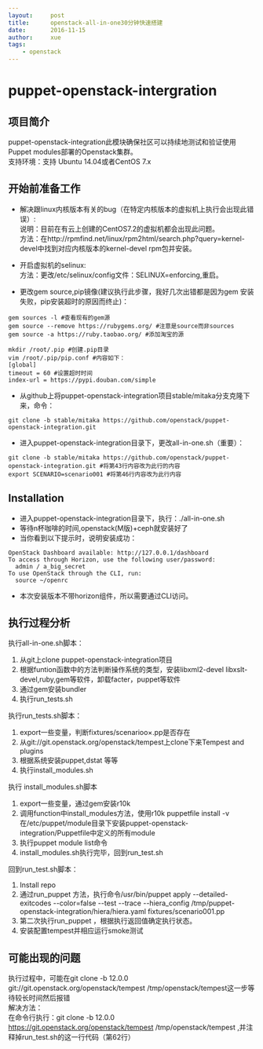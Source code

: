 ```yaml
---
layout:     post
title:      openstack-all-in-one30分钟快速搭建
date:       2016-11-15 
author:     xue
tags:
    - openstack
---
```


# puppet-openstack-intergration
 
## 项目简介
puppet-openstack-integration此模块确保社区可以持续地测试和验证使用Puppet modules部署的Openstack集群。  
支持环境：支持 Ubuntu 14.04或者CentOS 7.x

## 开始前准备工作
* 解决跟linux内核版本有关的bug（在特定内核版本的虚拟机上执行会出现此错误）:  
   说明：目前在有云上创建的CentOS7.2的虚拟机都会出现此问题。  
   方法：在http://rpmfind.net/linux/rpm2html/search.php?query=kernel-devel中找到对应内核版本的kernel-devel rpm包并安装。

* 开启虚拟机的selinux:  
   方法：更改/etc/selinux/config文件：SELINUX=enforcing,重启。
    
* 更改gem source,pip镜像(建议执行此步骤，我好几次出错都是因为gem 安装失败，pip安装超时的原因而终止)：    

```
gem sources -l #查看现有的gem源
gem source --remove https://rubygems.org/ #注意是source而非sources
gem source -a https://ruby.taobao.org/ #添加淘宝的源
 
mkdir /root/.pip #创建.pip目录
vim /root/.pip/pip.conf #内容如下：
[global]
timeout = 60 #设置超时时间
index-url = https://pypi.douban.com/simple  
```  
* 从github上将puppet-openstack-integration项目stable/mitaka分支克隆下来，命令：



```
git clone -b stable/mitaka https://github.com/openstack/puppet-openstack-integration.git
```

* 进入puppet-openstack-integration目录下，更改all-in-one.sh（重要）：   

```
git clone -b stable/mitaka https://github.com/openstack/puppet-openstack-integration.git #将第43行内容改为此行的内容
export SCENARIO=scenario001 #将第46行内容改为此行内容
```

## Installation

* 进入puppet-openstack-integration目录下，执行：./all-in-one.sh
* 等待n杯咖啡的时间,openstack(M版)+ceph就安装好了
* 当你看到以下提示时，说明安装成功：

```
OpenStack Dashboard available: http://127.0.0.1/dashboard
To access through Horizon, use the following user/password:
  admin / a_big_secret
To use OpenStack through the CLI, run:
  source ~/openrc
```
* 本次安装版本不带horizon组件，所以需要通过CLI访问。

## 执行过程分析
执行all-in-one.sh脚本：  
1. 从git上clone puppet-openstack-integration项目  
2. 根据funtion函数中的方法判断操作系统的类型，安装libxml2-devel libxslt-devel,ruby,gem等软件，卸载facter，puppet等软件  
3. 通过gem安装bundler  
4. 执行run_tests.sh

执行run_tests.sh脚本：  
1. export一些变量，判断fixtures/scenarioo×.pp是否存在  
2. 从git://git.openstack.org/openstack/tempest上clone下来Tempest and plugins  
3. 根据系统安装puppet,dstat 等等   
4. 执行install_modules.sh  

执行 install_modules.sh脚本  
1. export一些变量，通过gem安装r10k  
2. 调用function中install_modules方法，使用r10k puppetfile install -v 在/etc/puppet/module目录下安装puppet-openstack-integration/Puppetfile中定义的所有module  
3. 执行puppet module list命令  
4. install_modules.sh执行完毕，回到run_test.sh  

回到run_test.sh脚本：  
1. Install repo  
2. 通过run_puppet 方法，执行命令/usr/bin/puppet apply --detailed-exitcodes --color=false --test --trace --hiera_config /tmp/puppet-openstack-integration/hiera/hiera.yaml fixtures/scenario001.pp    
3. 第二次执行run_puppet ，根据执行返回值确定执行状态。  
4. 安装配置tempest并相应运行smoke测试

## 可能出现的问题
执行过程中，可能在git clone -b 12.0.0 git://git.openstack.org/openstack/tempest /tmp/openstack/tempest这一步等待较长时间然后报错  
解决方法：  
   在命令行执行：git clone -b 12.0.0 https://git.openstack.org/openstack/tempest /tmp/openstack/tempest  ,并注释掉run_test.sh的这一行代码（第62行）
